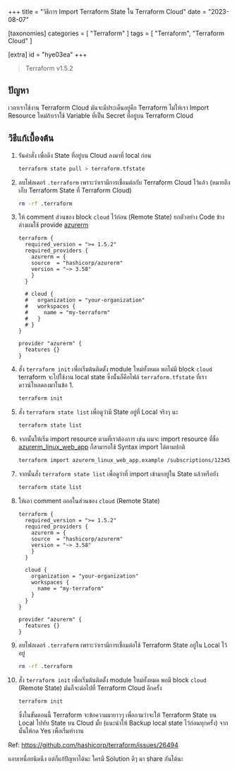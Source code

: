 +++
title = "วิธีการ Import Terraform State ใน Terraform Cloud"
date = "2023-08-07"

[taxonomies]
categories = [ "Terraform" ]
tags = [ "Terraform", "Terraform Cloud" ]

[extra]
id = "hye03ea"
+++

> Terraform v1.5.2

## ปัญหา 

เวลาเราใช้งาน Terraform Cloud มันจะมีประเด็นอยู่คือ Terraform ไม่ให้เรา Import Resource ใหม่ถ้าเราใช้ Variable ที่เป็น Secret ที่อยู่บน Terraform Cloud 

## วิธีแก้เบื้องต้น

1. รันคำสั่ง เพื่อดึง State ที่อยู่บน Cloud ลงมาที่ local ก่อน
   ```bash
   terraform state pull > terraform.tfstate
   ```
   
2. ลบโฟลเดอร์ `.terraform` เพราะว่าเรามีการเชื่อมต่อกับ Terraform Cloud ไว้แล้ว (หมายถึงเก็บ Terraform State ที่ Terraform Cloud)

    ```bash
    rm -rf .terraform
    ```
3. ให้ comment ส่วนของ block `cloud` ไว้ก่อน (Remote State) ยกตัวอย่าง Code ข้างล่างผมใช้ provide [azurerm](https://registry.terraform.io/providers/hashicorp/azurerm/latest/docs)
    ```hcl
    terraform {
      required_version = ">= 1.5.2"
      required_providers {
        azurerm = {
        source  = "hashicorp/azurerm"
        version = "~> 3.58"
        }
      }

      # cloud {
      #   organization = "your-organization"
      #   workspaces {
      #     name = "my-terraform"
      #   }
      # }
    }

    provider "azurerm" {
      features {}
    }
    ```
4. สั่ง `terraform init` เพื่อเริ่มต้นติดตั้ง module ใหม่ทั้งหมด พอไม่มี block `cloud` terraform จะไปใช้งาน local state ซึ่งนั้่นก็คือไฟล์ `terraform.tfstate` ที่เราดาวน์โหลดลงมาในข้อ 1.
    ```bash
    terraform init
    ```
5. สั่ง `terraform state list` เพื่อดูว่ามี State อยู่ที่ Local จริงๆ นะ

    ```bash
    terraform state list
    ```
   
6. จากนั้นให้เริ่ม import resource ตามที่เราต้องการ เช่น ผมจะ import resource ที่ชื่อ [azurerm_linux_web_app](https://registry.terraform.io/providers/hashicorp/azurerm/latest/docs/resources/linux_web_app#import) ก็สามารถใช้ Syntax import ได้ตามปกติ
    ```bash
    terraform import azurerm_linux_web_app.example /subscriptions/12345678-1234-9876-4563-123456789012/resourceGroups/resGroup1/providers/Microsoft.Web/sites/site1
    ```
7. จากนั้นสั่ง `terraform state list` เพื่อดูว่าที่ import เข้ามาอยู่ใน State แล้วหรือยัง

    ```bash
    terraform state list
    ```
8. ให้เอา comment ออกในส่วนของ `cloud` (Remote State)
    ```hcl
    terraform {
      required_version = ">= 1.5.2"
      required_providers {
        azurerm = {
        source  = "hashicorp/azurerm"
        version = "~> 3.58"
        }
      }

      cloud {
        organization = "your-organization"
        workspaces {
          name = "my-terraform"
        }
      }
    }

    provider "azurerm" {
      features {}
    }
    ```
9.  ลบโฟลเดอร์ `.terraform` เพราะว่าเรามีการเชื่อมต่อใช้ Terraform State อยู่ใน Local ไว้อยู่

    ```bash
    rm -rf .terraform
    ```
10. สั่ง `terraform init` เพื่อเริ่มต้นติดตั้ง module ใหม่ทั้งหมด พอมี block `cloud` (Remote State) มันก็จะต่อไปที่ Terraform Cloud อีกครั้ง
    ```bash
    terraform init
    ```

    ซึ่งในขั้นตอนนี้ Terraform จะข้อความมายาวๆ เพื่อถามว่าจะให้ Terraform State บน Local ไปทับ State บน Cloud มั้ย (แนะนำให้ Backup local state ไว้ก่อนทุกครั้ง) จากนั้นให้กด Yes เพื่อเริ่มทำงาน

Ref: https://github.com/hashicorp/terraform/issues/26494

แอบเหนื่อยนิดนึง แต่ก็แก้ปัญหาได้นะ ใครมี Solution ดีๆ มา share กันได้นะ